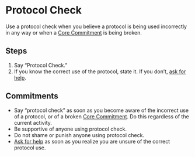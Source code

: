 # Protocol Check
Use a protocol check when you believe a protocol is being used incorrectly in any way or when a [Core Commitment](../corecommitments.md) is being broken.

## Steps
1. Say “Protocol Check.”
2. If you know the correct use of the protocol, state it. If you don’t, [ask for help](askforhelp.md).

## Commitments
* Say “protocol check” as soon as you become aware of the incorrect use of a protocol, or of a broken [Core Commitment](../corecommitments.md). Do this regardless of the current activity.
* Be supportive of anyone using protocol check.
* Do not shame or punish anyone using protocol check.
* [Ask for help](askforhelp.md) as soon as you realize you are unsure of the correct protocol use.